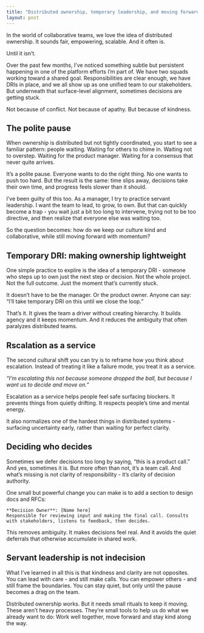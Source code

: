 ```yaml
---
title: "Distributed ownership, temporary leadership, and moving forward with kindness"
layout: post
---
```


In the world of collaborative teams, we love the idea of distributed ownership. It sounds fair, empowering, scalable. And it often is.

Until it isn’t.

Over the past few months, I’ve noticed something subtle but persistent happening in one of the platform efforts I’m part of. We have two squads working toward a shared goal. Responsibilities are clear enough, we have DRIs in place, and we all show up as one unified team to our stakeholders. But underneath that surface-level alignment, sometimes decisions are getting stuck.

Not because of conflict. Not because of apathy. But because of kindness.

## The polite pause

When ownership is distributed but not tightly coordinated, you start to see a familiar pattern: people waiting. Waiting for others to chime in. Waiting not to overstep. Waiting for the product manager. Waiting for a consensus that never quite arrives.

It’s a polite pause. Everyone wants to do the right thing. No one wants to push too hard. But the result is the same: time slips away, decisions take their own time, and progress feels slower than it should.

I’ve been guilty of this too. As a manager, I try to practice servant leadership. I want the team to lead, to grow, to own. But that can quickly become a trap - you wait just a bit too long to intervene, trying not to be too directive, and then realize that everyone else was waiting too.

So the question becomes: how do we keep our culture kind and collaborative, while still moving forward with momentum?

## Temporary DRI: making ownership lightweight

One simple practice to explire is the idea of a temporary DRI - someone who steps up to own just the next step or decision. Not the whole project. Not the full outcome. Just the moment that’s currently stuck.

It doesn’t have to be the manager. Or the product owner. Anyone can say: “I’ll take temporary DRI on this until we close the loop.”

That’s it. It gives the team a driver without creating hierarchy. It builds agency and it keeps momentum. And it reduces the ambiguity that often paralyzes distributed teams.

## Rscalation as a service

The second cultural shift you can try is to reframe how you think about escalation. Instead of treating it like a failure mode, you treat it as a service.

_“I’m escalating this not because someone dropped the ball, but because I want us to decide and move on.”_

Escalation as a service helps people feel safe surfacing blockers. It prevents things from quietly drifting. It respects people’s time and mental energy.

It also normalizes one of the hardest things in distributed systems - surfacing uncertainty early, rather than waiting for perfect clarity.

## Deciding who decides

Sometimes we defer decisions too long by saying, “this is a product call.” And yes, sometimes it is. But more often than not, it’s a team call. And what’s missing is not clarity of responsibility - it’s clarity of decision authority.

One small but powerful change you can make is to add a section to design docs and RFCs:

```
**Decision Owner**: [Name here]
Responsible for reviewing input and making the final call. Consults with stakeholders, listens to feedback, then decides.
```

This removes ambiguity. It makes decisions feel real. And it avoids the quiet deferrals that otherwise accumulate in shared work.

## Servant leadership is not indecision

What I’ve learned in all this is that kindness and clarity are not opposites. You can lead with care - and still make calls. You can empower others - and still frame the boundaries. You can stay quiet, but only until the pause becomes a drag on the team.

Distributed ownership works. But it needs small rituals to keep it moving. These aren’t heavy processes. They’re small tools to help us do what we already want to do: Work well together, move forward and stay kind along the way.